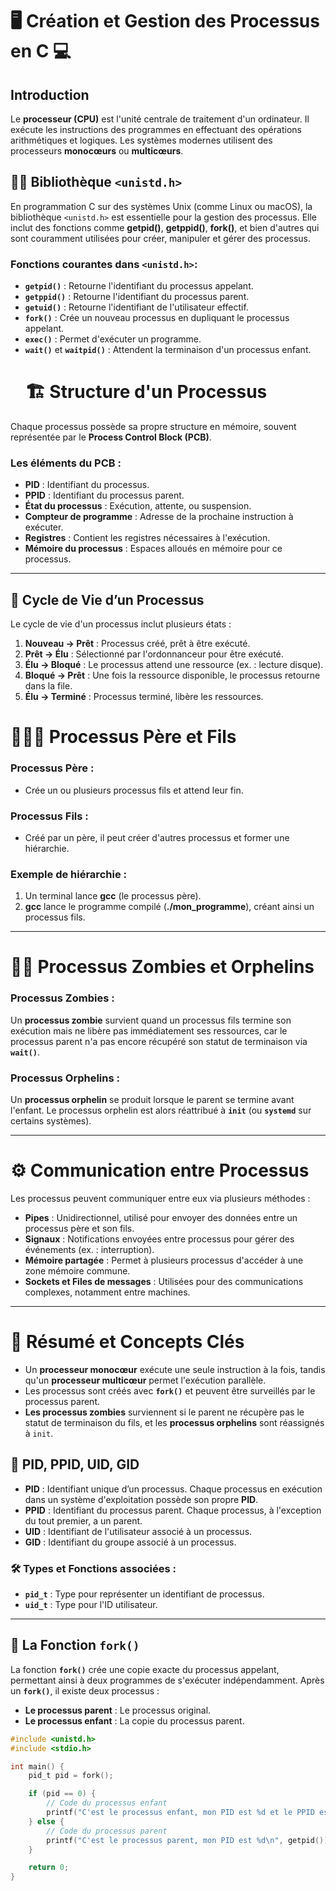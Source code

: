 # 🖥️ **Création et Gestion des Processus en C** 💻

## Introduction
Le **processeur (CPU)** est l'unité centrale de traitement d'un ordinateur. Il exécute les instructions des programmes en effectuant des opérations arithmétiques et logiques. Les systèmes modernes utilisent des processeurs **monocœurs** ou **multicœurs**.

## 🧑‍💻 Bibliothèque `<unistd.h>` 
En programmation C sur des systèmes Unix (comme Linux ou macOS), la bibliothèque `<unistd.h>` est essentielle pour la gestion des processus. Elle inclut des fonctions comme **getpid()**, **getppid()**, **fork()**, et bien d'autres qui sont couramment utilisées pour créer, manipuler et gérer des processus.

### Fonctions courantes dans `<unistd.h>`:
- **`getpid()`** : Retourne l'identifiant du processus appelant.  
- **`getppid()`** : Retourne l'identifiant du processus parent.  
- **`getuid()`** : Retourne l'identifiant de l'utilisateur effectif.  
- **`fork()`** : Crée un nouveau processus en dupliquant le processus appelant.  
- **`exec()`** : Permet d'exécuter un programme.  
- **`wait()`** et **`waitpid()`** : Attendent la terminaison d'un processus enfant.
  # 🏗️ **Structure d'un Processus**
Chaque processus possède sa propre structure en mémoire, souvent représentée par le **Process Control Block (PCB)**.

### Les éléments du PCB :
- **PID** : Identifiant du processus.
- **PPID** : Identifiant du processus parent.
- **État du processus** : Exécution, attente, ou suspension.
- **Compteur de programme** : Adresse de la prochaine instruction à exécuter.
- **Registres** : Contient les registres nécessaires à l'exécution.
- **Mémoire du processus** : Espaces alloués en mémoire pour ce processus.

---

## 🔄 **Cycle de Vie d’un Processus**
Le cycle de vie d'un processus inclut plusieurs états :

1. **Nouveau → Prêt** : Processus créé, prêt à être exécuté.
2. **Prêt → Élu** : Sélectionné par l'ordonnanceur pour être exécuté.
3. **Élu → Bloqué** : Le processus attend une ressource (ex. : lecture disque).
4. **Bloqué → Prêt** : Une fois la ressource disponible, le processus retourne dans la file.
5. **Élu → Terminé** : Processus terminé, libère les ressources.
# 👨‍👩‍👦 **Processus Père et Fils**

### Processus Père :
- Crée un ou plusieurs processus fils et attend leur fin.

### Processus Fils :
- Créé par un père, il peut créer d'autres processus et former une hiérarchie.

### Exemple de hiérarchie :
1. Un terminal lance **gcc** (le processus père).
2. **gcc** lance le programme compilé (**./mon_programme**), créant ainsi un processus fils.

---

# 🧟‍♂️ **Processus Zombies et Orphelins**

### Processus Zombies :
Un **processus zombie** survient quand un processus fils termine son exécution mais ne libère pas immédiatement ses ressources, car le processus parent n'a pas encore récupéré son statut de terminaison via **`wait()`**.

### Processus Orphelins :
Un **processus orphelin** se produit lorsque le parent se termine avant l'enfant. Le processus orphelin est alors réattribué à **`init`** (ou **`systemd`** sur certains systèmes).

---

# ⚙️ **Communication entre Processus**

Les processus peuvent communiquer entre eux via plusieurs méthodes :
- **Pipes** : Unidirectionnel, utilisé pour envoyer des données entre un processus père et son fils.
- **Signaux** : Notifications envoyées entre processus pour gérer des événements (ex. : interruption).
- **Mémoire partagée** : Permet à plusieurs processus d'accéder à une zone mémoire commune.
- **Sockets et Files de messages** : Utilisées pour des communications complexes, notamment entre machines.

---

# 📅 **Résumé et Concepts Clés**

- Un **processeur monocœur** exécute une seule instruction à la fois, tandis qu'un **processeur multicœur** permet l'exécution parallèle.
- Les processus sont créés avec **`fork()`** et peuvent être surveillés par le processus parent.
- **Les processus zombies** surviennent si le parent ne récupère pas le statut de terminaison du fils, et les **processus orphelins** sont réassignés à `init`.


## 👾 **PID, PPID, UID, GID**

- **PID** : Identifiant unique d’un processus. Chaque processus en exécution dans un système d'exploitation possède son propre **PID**.
- **PPID** : Identifiant du processus parent. Chaque processus, à l'exception du tout premier, a un parent.
- **UID** : Identifiant de l'utilisateur associé à un processus.
- **GID** : Identifiant du groupe associé à un processus.

### 🛠️ Types et Fonctions associées :
- **`pid_t`** : Type pour représenter un identifiant de processus.
- **`uid_t`** : Type pour l'ID utilisateur.

---

## 🔄 **La Fonction `fork()`**
La fonction **`fork()`** crée une copie exacte du processus appelant, permettant ainsi à deux programmes de s'exécuter indépendamment. Après un **`fork()`**, il existe deux processus :
- **Le processus parent** : Le processus original.
- **Le processus enfant** : La copie du processus parent.

```c
#include <unistd.h>
#include <stdio.h>

int main() {
    pid_t pid = fork();

    if (pid == 0) {
        // Code du processus enfant
        printf("C'est le processus enfant, mon PID est %d et le PPID est %d\n", getpid(), getppid());
    } else {
        // Code du processus parent
        printf("C'est le processus parent, mon PID est %d\n", getpid());
    }

    return 0;
}


